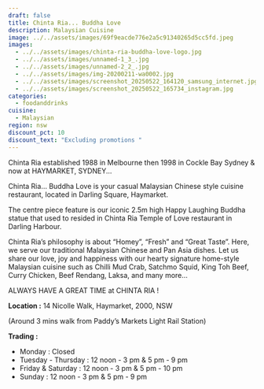 ```yaml
---
draft: false
title: Chinta Ria... Buddha Love
description: Malaysian Cuisine
image: ../../assets/images/69f9eacde776e2a5c91340265d5cc5fd.jpeg
images:
  - ../../assets/images/chinta-ria-buddha-love-logo.jpg
  - ../../assets/images/unnamed-1_3_.jpg
  - ../../assets/images/unnamed-2_2_.jpg
  - ../../assets/images/img-20200211-wa0002.jpg
  - ../../assets/images/screenshot_20250522_164120_samsung_internet.jpg
  - ../../assets/images/screenshot_20250522_165734_instagram.jpg
categories:
  - foodanddrinks
cuisine:
  - Malaysian
region: nsw
discount_pct: 10
discount_text: "Excluding promotions "
---
```

Chinta Ria established 1988 in Melbourne then 1998 in Cockle Bay Sydney & now at HAYMARKET, SYDNEY...

Chinta Ria… Buddha Love is your casual Malaysian Chinese style cuisine restaurant, located in Darling Square, Haymarket. 

The centre piece feature is our iconic 2.5m high Happy Laughing Buddha statue that used to resided in Chinta Ria Temple of Love restaurant in Darling Harbour. 

Chinta Ria’s philosophy is about “Homey”, “Fresh” and “Great Taste”. Here, we serve our traditional Malaysian Chinese and Pan Asia dishes. Let us share our love, joy and happiness with our hearty signature home-style Malaysian cuisine such as Chilli Mud Crab, Satchmo Squid, King Toh Beef, Curry Chicken, Beef Rendang, Laksa, and many more... 

ALWAYS HAVE A GREAT TIME at CHINTA RIA !

**Location :** 14 Nicolle Walk, Haymarket, 2000, NSW

(Around 3 mins walk from Paddy’s Markets Light Rail Station)

**Trading :**

* Monday : Closed 
* Tuesday - Thursday : 12 noon - 3 pm & 5 pm - 9 pm
* Friday & Saturday : 12 noon - 3 pm & 5 pm - 10 pm
* Sunday : 12 noon - 3 pm & 5 pm - 9 pm
